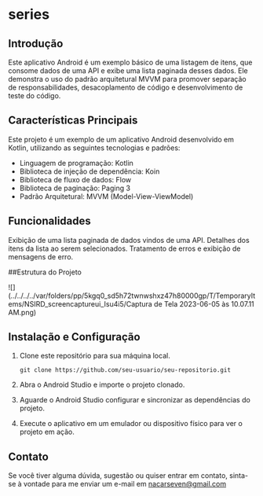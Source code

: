 # series

## Introdução

Este aplicativo Android é um exemplo básico de uma listagem de itens, que consome dados de uma API e exibe uma lista paginada desses dados. Ele demonstra o uso do padrão arquitetural MVVM para promover separação de responsabilidades, desacoplamento de código e desenvolvimento de teste do código.

## Características Principais

Este projeto é um exemplo de um aplicativo Android desenvolvido em Kotlin, utilizando as seguintes tecnologias e padrões:

- Linguagem de programação: Kotlin
- Biblioteca de injeção de dependência: Koin
- Biblioteca de fluxo de dados: Flow
- Biblioteca de paginação: Paging 3
- Padrão Arquitetural: MVVM (Model-View-ViewModel)

## Funcionalidades

Exibição de uma lista paginada de dados vindos de uma API.
Detalhes dos itens da lista ao serem selecionados.
Tratamento de erros e exibição de mensagens de erro.

##Estrutura do Projeto

![](../../../../var/folders/pp/5kgq0_sd5h72twnwshxz47h80000gp/T/TemporaryItems/NSIRD_screencaptureui_Isu4i5/Captura de Tela 2023-06-05 às 10.07.11 AM.png)


## Instalação e Configuração

1. Clone este repositório para sua máquina local.
   ```
   git clone https://github.com/seu-usuario/seu-repositorio.git
   ```

2. Abra o Android Studio e importe o projeto clonado.

3. Aguarde o Android Studio configurar e sincronizar as dependências do projeto.

4. Execute o aplicativo em um emulador ou dispositivo físico para ver o projeto em ação.

## Contato

Se você tiver alguma dúvida, sugestão ou quiser entrar em contato, sinta-se à vontade para me enviar um e-mail em nacarseven@gmail.com
